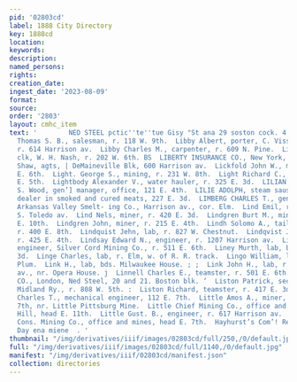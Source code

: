 ```yaml
---
pid: '02803cd'
label: 1888 City Directory
key: 1888cd
location: 
keywords: 
description: 
named_persons: 
rights: 
creation_date: 
ingest_date: '2023-08-09'
format: 
source: 
order: '2803'
layout: cmhc_item
text: '        NED STEEL pctic''te''tue Gisy "St ana 29 soston cock. 4 A si t—<“‘<‘“‘ia  Liach
  Thomas S. B., salesman, r. 118 W. 9th.  Libby Albert, porter, C. Visscher & Co.,
  r. 614 Harrison av.  Libby Charles M., carpenter, r. 609 N. Pine.  Libby Louis,
  clk, W. H. Nash, r. 202 W. 6th. BS  LIBERTY INSURANCE CO., New York, Stickley &
  Shaw, agts, | DeMaineville Blk, 600 Harrison av.  Lickfold John W., miner, r. 815
  E. 6th.  Light. George S., mining, r. 231 W. 8th.  Light Richard C., grocer, 226
  E. 5th.  Lightbody Alexander V., water hauler, r. 325 E. 3d.  LILIAN NING CO., T.
  S. Wood, gen’] manager, office, 121 E. 4th.  LILIE ADOLPH, steam sausage works and
  dealer in smoked and cured meats, 227 E. 3d.  LIMBERG CHARLES T., gen’l manager,
  Arkansas Valley Smelt- ing Co., Harrison av., cor. Elm.  Lind Emil, r. rear 136
  S. Toledo av.  Lind Nels, miner, r. 420 E. 3d.  Lindgren Burt M., miner, r. 512
  E. 10th.  Lindgren John, miner, r. 215 E. 4th.  Lindh Solomo A., tailor, J. L. Jorgenson,
  r. 400 E. 8th.  Lindquist Jehn, lab, r. 827 W. Chestnut.  Lindqvist John A., miner,
  r. 425 E. 4th.  Lindsay Edward N., engineer, r. 1207 Harrison av.  Lindsay Joseph,
  engineer, Silver Cord Mining Co., r. 511 E. 6th.  Liney Murth, lab, bds. 141 E.
  3d.  Linge Charles, lab, r. Elm, w. of R. R. track.  Lingo William, lab, r. 130
  Plum.  Link H., lab, bds. Milwaukee House. ; ;  Link John H., lab, r. St. Louis
  av., nr. Opera House. j  Linnell Charles E., teamster, r. 501 E. 6th.  LION INSURANCE
  CO., London, Ned Steel, 20 and 21. Boston blk. ‘  Liston Patrick, section foreman,
  Midland Ry., r. 808 W. 5th. :  Liston Richard, teamster, r. 417 E. 3d.  Litchfield
  Charles T., mechanical engineer, 112 E. 7th.  Little Amos A., miner, r. head E.
  7th, nr. Little Pittsburg Mine.  Little Chief Mining Co., office and mine, Fryer
  Hill, head E. 11th.  Little Gust. B., engineer, r. 617 Harrison av.  Little Pittsburg
  Cons. Mining Co., office and mines, head E. 7th.  Hayhurst’s Com’! Restaurant, crea
  Day ena miene  . '
thumbnail: "/img/derivatives/iiif/images/02803cd/full/250,/0/default.jpg"
full: "/img/derivatives/iiif/images/02803cd/full/1140,/0/default.jpg"
manifest: "/img/derivatives/iiif/02803cd/manifest.json"
collection: directories
---
```

